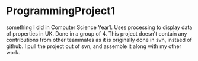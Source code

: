 # ProgrammingProject1
something I did in Computer Science Year1.
Uses processing to display data of properties in UK. 
Done in a group of 4.
This project doesn't contain any contributions from other teammates as it is originally done in svn, instaed of github.
I pull the project out of svn, and assemble it along with my other work.
